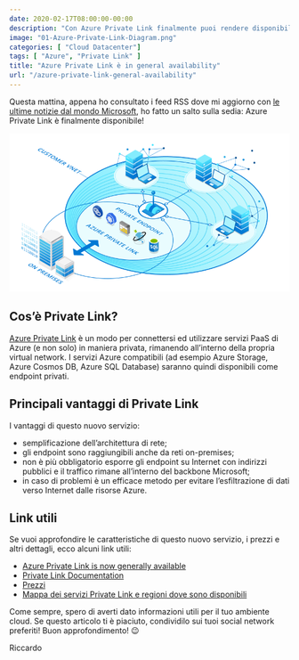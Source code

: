 ```yaml
---
date: 2020-02-17T08:00:00-00:00
description: "Con Azure Private Link finalmente puoi rendere disponibili alla virtual network degli endpoint PaaS senza doverli esporli pubblicamente."
image: "01-Azure-Private-Link-Diagram.png"
categories: [ "Cloud Datacenter"]
tags: [ "Azure", "Private Link" ]
title: "Azure Private Link è in general availability"
url: "/azure-private-link-general-availability"
---
```

Questa mattina, appena ho consultato i feed RSS dove mi aggiorno con [le ultime notizie dal mondo Microsoft](/rubrica-risorse-utili-microsoft/), ho fatto un salto sulla sedia: Azure Private Link è finalmente disponibile!

![Azure Private Link diagramma](01-Azure-Private-Link-Diagram.png)

## Cos’è Private Link?
[Azure Private Link](/glossario-azure#PrivateLink) è un modo per connettersi ed utilizzare servizi PaaS di Azure (e non solo) in maniera privata, rimanendo all’interno della propria virtual network. I servizi Azure compatibili (ad esempio Azure Storage, Azure Cosmos DB, Azure SQL Database) saranno quindi disponibili come endpoint privati.

## Principali vantaggi di Private Link
I vantaggi di questo nuovo servizio:
- semplificazione dell’architettura di rete;
- gli endpoint sono raggiungibili anche da reti on-premises;
- non è più obbligatorio esporre gli endpoint su Internet con indirizzi pubblici e il traffico rimane all’interno del backbone Microsoft;
- in caso di problemi è un efficace metodo per evitare l’esfiltrazione di dati verso Internet dalle risorse Azure.

## Link utili
Se vuoi approfondire le caratteristiche di questo nuovo servizio, i prezzi e altri dettagli, ecco alcuni link utili:
- [Azure Private Link is now generally available](https://azure.microsoft.com/en-us/updates/private-link-now-available-in-ga/)
- [Private Link Documentation](https://docs.microsoft.com/en-us/azure/private-link/)
- [Prezzi](https://azure.microsoft.com/en-us/pricing/details/private-link/)
- [Mappa dei servizi Private Link e regioni dove sono disponibili](https://docs.microsoft.com/en-us/azure/private-link/private-link-overview#availability)

Come sempre, spero di averti dato informazioni utili per il tuo ambiente cloud. Se questo articolo ti è piaciuto, condividilo sui tuoi social network preferiti! Buon approfondimento! 😉

Riccardo